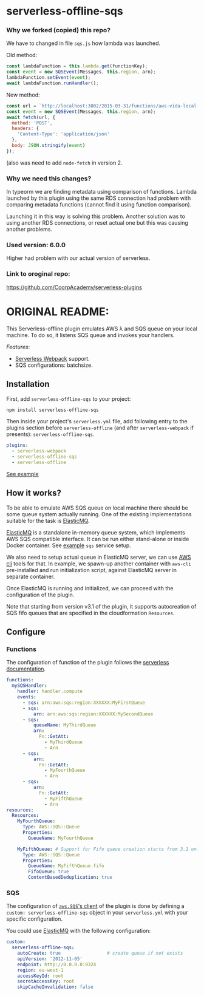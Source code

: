 # serverless-offline-sqs

### Why we forked (copied) this repo?

We have to changed in file `sqs.js` how lambda was launched.

Old method:
```javascript
const lambdaFunction = this.lambda.get(functionKey);
const event = new SQSEvent(Messages, this.region, arn);
lambdaFunction.setEvent(event);
await lambdaFunction.runHandler();
```
New method:
```javascript
const url = `http://localhost:3002/2015-03-31/functions/aws-vida-local-${functionKey}/invocations`
const event = new SQSEvent(Messages, this.region, arn);
await fetch(url, {
  method: 'POST',
  headers: {
    'Content-Type': 'application/json'
  },
  body: JSON.stringify(event)
});
```
(also was need to add `node-fetch` in version 2.

### Why we need this changes?
In typeorm we are finding metadata using comparison of functions. Lambda launched by this plugin using the same RDS connection had problem with comparing metadata functions (cannot find it using function comparison). 

Launching it in this way is solving this problem. Another solution was to using another RDS connections, or reset actual one but this was causing another problems.

### Used version: 6.0.0
Higher had problem with our actual version of serverless.

### Link to oroginal repo: 
https://github.com/CoorpAcademy/serverless-plugins

# ORIGINAL README:


This Serverless-offline plugin emulates AWS λ and SQS queue on your local machine. To do so, it listens SQS queue and invokes your handlers.

_Features_:

- [Serverless Webpack](https://github.com/serverless-heaven/serverless-webpack/) support.
- SQS configurations: batchsize.

## Installation

First, add `serverless-offline-sqs` to your project:

```sh
npm install serverless-offline-sqs
```

Then inside your project's `serverless.yml` file, add following entry to the plugins section before `serverless-offline` (and after `serverless-webpack` if presents): `serverless-offline-sqs`.

```yml
plugins:
  - serverless-webpack
  - serverless-offline-sqs
  - serverless-offline
```

[See example](../../tests/serverless-plugins-integration/README.md#sqs)

## How it works?

To be able to emulate AWS SQS queue on local machine there should be some queue system actually running. One of the existing implementations suitable for the task is [ElasticMQ](https://github.com/adamw/elasticmq).

[ElasticMQ](https://github.com/adamw/elasticmq) is a standalone in-memory queue system, which implements AWS SQS compatible interface. It can be run either stand-alone or inside Docker container. See [example](../serverless-offline-sqs-integration/docker-compose.yml) `sqs` service setup.

We also need to setup actual queue in ElasticMQ server, we can use [AWS cli](https://aws.amazon.com/cli/) tools for that. In example, we spawn-up another container with `aws-cli` pre-installed and run initialization script, against ElasticMQ server in separate container.

Once ElasticMQ is running and initialized, we can proceed with the configuration of the plugin.

Note that starting from version v3.1 of the plugin, it supports autocreation of SQS fifo queues that are specified in the cloudformation `Resources`.

## Configure

### Functions

The configuration of function of the plugin follows the [serverless documentation](https://serverless.com/framework/docs/providers/aws/events/sqs/).

```yml
functions:
  mySQSHandler:
    handler: handler.compute
    events:
      - sqs: arn:aws:sqs:region:XXXXXX:MyFirstQueue
      - sqs:
          arn: arn:aws:sqs:region:XXXXXX:MySecondQueue
      - sqs:
          queueName: MyThirdQueue
          arn:
            Fn::GetAtt:
              - MyThirdQueue
              - Arn
      - sqs:
          arn:
            Fn::GetAtt:
              - MyFourthQueue
              - Arn
      - sqs:
          arn:
            Fn::GetAtt:
              - MyFifthQueue
              - Arn
resources:
  Resources:
    MyFourthQueue:
      Type: AWS::SQS::Queue
      Properties:
        QueueName: MyFourthQueue

    MyFifthQueue: # Support for Fifo queue creation starts from 3.1 only
      Type: AWS::SQS::Queue
      Properties:
        QueueName: MyFifthQueue.fifo
        FifoQueue: true
        ContentBasedDeduplication: true
```

### SQS

The configuration of [`aws.SQS`'s client](https://docs.aws.amazon.com/AWSJavaScriptSDK/latest/AWS/SQS.html#constructor-property) of the plugin is done by defining a `custom: serverless-offline-sqs` object in your `serverless.yml` with your specific configuration.

You could use [ElasticMQ](https://github.com/adamw/elasticmq) with the following configuration:

```yml
custom:
  serverless-offline-sqs:
    autoCreate: true                 # create queue if not exists
    apiVersion: '2012-11-05'
    endpoint: http://0.0.0.0:9324
    region: eu-west-1
    accessKeyId: root
    secretAccessKey: root
    skipCacheInvalidation: false
```
